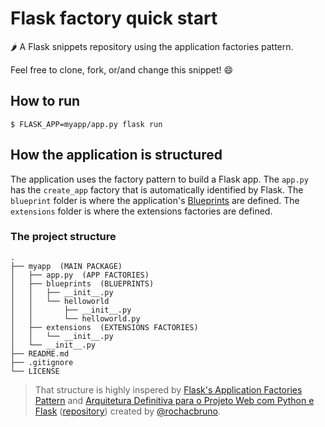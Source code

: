 # Flask factory quick start

🌶️ A Flask snippets repository using the application factories pattern.


Feel free to clone, fork, or/and change this snippet! 😄

## How to run

```
$ FLASK_APP=myapp/app.py flask run
```

## How the application is structured



The application uses the factory pattern to build a Flask app. The ```app.py``` has the ```create_app``` factory that is automatically identified by Flask. The ```blueprint``` folder is where the application's [Blueprints](https://flask.palletsprojects.com/en/master/blueprints/#blueprints) are defined. The ```extensions``` folder is where the extensions factories are defined.

### The project structure

```
.
├── myapp  (MAIN PACKAGE)
│   ├── app.py  (APP FACTORIES)
│   ├── blueprints  (BLUEPRINTS)
│   │   ├── __init__.py
│   │   └── helloworld  
│   │       ├── __init__.py
│   │       └── helloworld.py
│   ├── extensions  (EXTENSIONS FACTORIES)
│   │   └── __init__.py
│   └── __init__.py
├── README.md
├── .gitignore
└── LICENSE
```



> That structure is highly inspered by [Flask's Application Factories Pattern](https://flask.palletsprojects.com/en/master/patterns/appfactories/)
and [Arquitetura Definitiva para o Projeto Web com Python e Flask](https://www.youtube.com/watch?v=-qWySnuoaTM) ([repository](https://github.com/codeshow/003-arquitetura-flask)) created by [@rochacbruno](https://github.com/rochacbruno).
